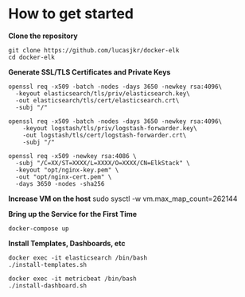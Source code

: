 # How to get started

**Clone the repository**

```
git clone https://github.com/lucasjkr/docker-elk
cd docker-elk
```

**Generate SSL/TLS Certificates and Private Keys**
```
openssl req -x509 -batch -nodes -days 3650 -newkey rsa:4096\
  -keyout elasticsearch/tls/priv/elasticsearch.key\
  -out elasticsearch/tls/cert/elasticsearch.crt\
  -subj "/" 
  
openssl req -x509 -batch -nodes -days 3650 -newkey rsa:4096\
    -keyout logstash/tls/priv/logstash-forwarder.key\
    -out logstash/tls/cert/logstash-forwarder.crt\
    -subj "/" 

openssl req -x509 -newkey rsa:4086 \
  -subj "/C=XX/ST=XXXX/L=XXXX/O=XXXX/CN=ElkStack" \
  -keyout "opt/nginx-key.pem" \
  -out "opt/nginx-cert.pem" \
  -days 3650 -nodes -sha256

```

**Increase VM on the host**
sudo sysctl -w vm.max_map_count=262144

**Bring up the Service for the First Time**
```
docker-compose up
```

**Install Templates, Dashboards, etc**
```
docker exec -it elasticsearch /bin/bash
./install-templates.sh

docker exec -it metricbeat /bin/bash
./install-dashboard.sh
```
